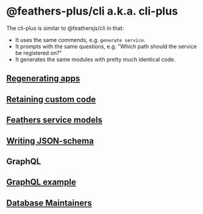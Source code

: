 # @feathers-plus/cli a.k.a. cli-plus

The cli-plus is similar to @feathersjs/cli in that:
- It uses the same commends, e.g. `generate service`.
- It prompts with the same questions, e.g. "Which path should the service be registered on?"
- It generates the same modules with pretty much identical code.

## [Regenerating apps](./docs/regenerating-apps.md)

## [Retaining custom code](./docs/retaining-custom-code.md)

## [Feathers service models](./docs/feathers-service-models.md)

## [Writing JSON-schema](./docs/writing-json-schema.md)

## GraphQL

## [GraphQL example](./docs/graphql-example.md)

## [Database Maintainers](./docs/database-maintainers.md)